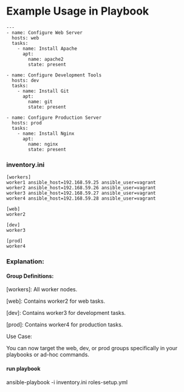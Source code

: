 # Example Usage in Playbook

```
---
- name: Configure Web Server
  hosts: web
  tasks:
    - name: Install Apache
      apt:
        name: apache2
        state: present

- name: Configure Development Tools
  hosts: dev
  tasks:
    - name: Install Git
      apt:
        name: git
        state: present

- name: Configure Production Server
  hosts: prod
  tasks:
    - name: Install Nginx
      apt:
        name: nginx
        state: present
```
### inventory.ini
```
[workers]
worker1 ansible_host=192.168.59.25 ansible_user=vagrant
worker2 ansible_host=192.168.59.26 ansible_user=vagrant
worker3 ansible_host=192.168.59.27 ansible_user=vagrant
worker4 ansible_host=192.168.59.28 ansible_user=vagrant

[web]
worker2

[dev]
worker3

[prod]
worker4
```
### Explanation:
#### Group Definitions:

[workers]: All worker nodes.

[web]: Contains worker2 for web tasks.

[dev]: Contains worker3 for development tasks.

[prod]: Contains worker4 for production tasks.

Use Case:


You can now target the web, dev, or prod groups specifically in your playbooks or ad-hoc commands.

#### run playbook

ansible-playbook -i inventory.ini roles-setup.yml

